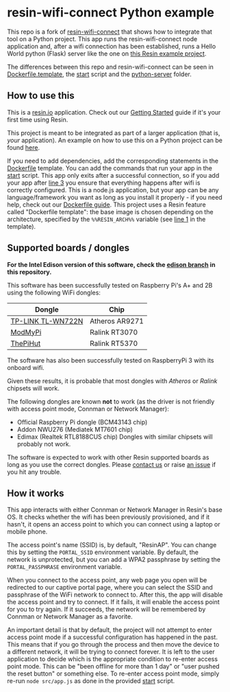 # resin-wifi-connect Python example

This repo is a fork of [resin-wifi-connect](https://github.com/resin-io/resin-wifi-connect) that shows how to integrate that tool on a Python project.
This app runs the resin-wifi-connect node application and, after a wifi connection has been established, runs a Hello World python (Flask) server like the one on [this Resin example project](https://github.com/resin-io-projects/simple-server-python).

The differences between this repo and resin-wifi-connect can be seen in [Dockerfile.template](./Dockerfile.template), the [start](./start) script and the [python-server](./python-server) folder.

## How to use this
This is a [resin.io](http://resin.io) application. Check out our [Getting Started](http://docs.resin.io/#/pages/installing/gettingStarted.md) guide if it's your first time using Resin.

This project is meant to be integrated as part of a larger application (that is, _your_ application). An example on how to use this on a Python project can be found [here](https://github.com/resin-io-projects/resin-wifi-connect-python-example).

If you need to add dependencies, add the corresponding statements in the [Dockerfile](./Dockerfile.template) template. You can add the commands that run your app in the [start](./start) script. This app only exits after a successful connection, so if you add your app after [line 3](./start#L3) you ensure that everything happens after wifi is correctly configured.
This is a node.js application, but your app can be any language/framework you want as long as you install it properly - if you need help, check out our [Dockerfile guide](http://docs.resin.io/#/pages/using/dockerfile.md). This project uses a Resin feature called "Dockerfile template": the base image is chosen depending on the architecture, specified by the `%%RESIN_ARCH%%` variable (see [line 1](./Dockerfile.template#L1) in the template).

## Supported boards / dongles
**For the Intel Edison version of this software, check the [edison branch](https://github.com/resin-io/resin-wifi-connect/tree/edison) in this repository.**

This software has been successfully tested on Raspberry Pi's A+ and 2B using the following WiFi dongles:

Dongle                                     | Chip
-------------------------------------------|-------------------
[TP-LINK TL-WN722N](http://bit.ly/1P1MdAG) | Atheros AR9271
[ModMyPi](http://bit.ly/1gY3IHF)           | Ralink RT3070
[ThePiHut](http://bit.ly/1LfkCgZ)          | Ralink RT5370

The software has also been successfully tested on RaspberryPi 3 with its onboard wifi.

Given these results, it is probable that most dongles with *Atheros* or *Ralink* chipsets will work.

The following dongles are known **not** to work (as the driver is not friendly with access point mode, Connman or Network Manager):
* Official Raspberry Pi dongle (BCM43143 chip)
* Addon NWU276 (Mediatek MT7601 chip)
* Edimax (Realtek RTL8188CUS chip)
Dongles with similar chipsets will probably not work.

The software is expected to work with other Resin supported boards as long as you use the correct dongles.
Please [contact us](https://resin.io/contact/) or raise [an issue](https://github.com/resin-io/resin-wifi-connect/issues) if you hit any trouble.

## How it works
This app interacts with either Connman or Network Manager in Resin's base OS. It checks whether the wifi has been previously provisioned, and if it hasn't, it opens an access point to which you can connect using a laptop or mobile phone.

The access point's name (SSID) is, by default, "ResinAP". You can change this by setting the `PORTAL_SSID` environment variable. By default, the network is unprotected, but you can add a WPA2 passphrase by setting the `PORTAL_PASSPHRASE` environment variable.

When you connect to the access point, any web page you open will be redirected to our captive portal page, where you can select the SSID and passphrase of the WiFi network to connect to. After this, the app will disable the access point and try to connect. If it fails, it will enable the access point for you to try again. If it succeeds, the network will be remembered by Connman or Network Manager as a favorite.
 		 
An important detail is that by default, the project will not attempt to enter access point mode if a successful configuration has happened in the past. This means that if you go through the process and then move the device to a different network, it will be trying to connect forever. It is left to the user application to decide which is the appropriate condition to re-enter access point mode. This can be "been offline for more than 1 day" or "user pushed the reset button" or something else. To re-enter access point mode, simply re-run `node src/app.js` as done in the provided [start](https://github.com/resin-io/resin-wifi-connect/blob/master/start) script.
